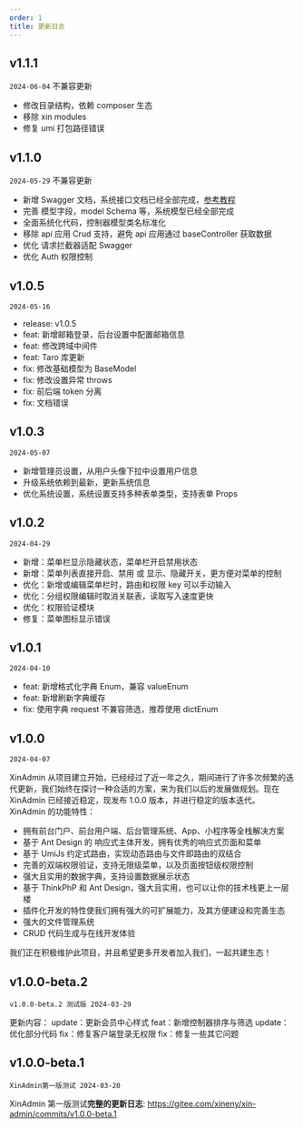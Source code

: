 ```yaml
---
order: 1
title: 更新日志
---
```


## v1.1.1

`2024-06-04`
不兼容更新

- 修改目录结构，依赖 composer 生态
- 移除 xin modules
- 修复 umi 打包路径错误

## v1.1.0

`2024-05-29`
不兼容更新

- 新增 Swagger 文档，系统接口文档已经全部完成，[参考教程](/doc/base-docs)
- 完善 模型字段，model Schema 等，系统模型已经全部完成
- 全面系统化代码，控制器模型类名标准化
- 移除 api 应用 Crud 支持，避免 api 应用通过 baseController 获取数据
- 优化 请求拦截器适配 Swagger
- 优化 Auth 权限控制

## v1.0.5

`2024-05-16`

- release: v1.0.5
- feat: 新增邮箱登录，后台设置中配置邮箱信息
- feat: 修改跨域中间件
- feat: Taro 库更新
- fix: 修改基础模型为 BaseModel
- fix: 修改设置异常 throws
- fix: 前后端 token 分离
- fix: 文档错误

## v1.0.3

`2024-05-07`

- 新增管理员设置，从用户头像下拉中设置用户信息
- 升级系统依赖到最新，更新系统信息
- 优化系统设置，系统设置支持多种表单类型，支持表单 Props

## v1.0.2

`2024-04-29`

- 新增：菜单栏显示隐藏状态，菜单栏开启禁用状态
- 新增：菜单列表直接开启、禁用 或 显示、隐藏开关，更方便对菜单的控制
- 优化：新增或编辑菜单栏时，路由和权限 key 可以手动输入
- 优化：分组权限编辑时取消关联表，读取写入速度更快
- 优化：权限验证模块
- 修复：菜单图标显示错误

## v1.0.1

`2024-04-10`

- feat: 新增格式化字典 Enum，兼容 valueEnum
- feat: 新增刷新字典缓存
- fix: 使用字典 request 不兼容筛选，推荐使用 dictEnum

## v1.0.0

`2024-04-07`

XinAdmin 从项目建立开始，已经经过了近一年之久，期间进行了许多次频繁的迭代更新，我们始终在探讨一种合适的方案，来为我们以后的发展做规划。现在 XinAdmin 已经接近稳定，现发布 1.0.0 版本，并进行稳定的版本迭代。
XinAdmin 的功能特性：

- 拥有前台门户、前台用户端、后台管理系统、App、小程序等全栈解决方案
- 基于 Ant Design 的 响应式主体开发，拥有优秀的响应式页面和菜单
- 基于 UmiJs 约定式路由，实现动态路由与文件即路由的双结合
- 完善的双端权限验证，支持无限级菜单，以及页面按钮级权限控制
- 强大且实用的数据字典，支持设置数据展示状态
- 基于 ThinkPhP 和 Ant Design，强大且实用，也可以让你的技术栈更上一层楼
- 插件化开发的特性使我们拥有强大的可扩展能力，及其方便建设和完善生态
- 强大的文件管理系统
- CRUD 代码生成与在线开发体验

我们正在积极维护此项目，并且希望更多开发者加入我们，一起共建生态！

## v1.0.0-beta.2

`v1.0.0-beta.2 测试版 2024-03-29`

更新内容：
update：更新会员中心样式
feat：新增控制器排序与筛选
update：优化部分代码
fix：修复客户端登录无权限
fix：修复一些其它问题

## v1.0.0-beta.1

`XinAdmin第一版测试 2024-03-20`

XinAdmin 第一版测试**完整的更新日志**: https://gitee.com/xineny/xin-admin/commits/v1.0.0-beta.1
